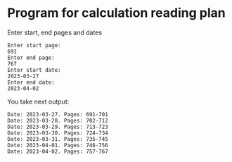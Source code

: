 # Program for calculation reading plan

Enter start, end pages and dates

```
Enter start page: 
691
Enter end page: 
767
Enter start date: 
2023-03-27
Enter end date: 
2023-04-02
```

You take next output:

```
Date: 2023-03-27. Pages: 691-701
Date: 2023-03-28. Pages: 702-712
Date: 2023-03-29. Pages: 713-723
Date: 2023-03-30. Pages: 724-734
Date: 2023-03-31. Pages: 735-745
Date: 2023-04-01. Pages: 746-756
Date: 2023-04-02. Pages: 757-767
```